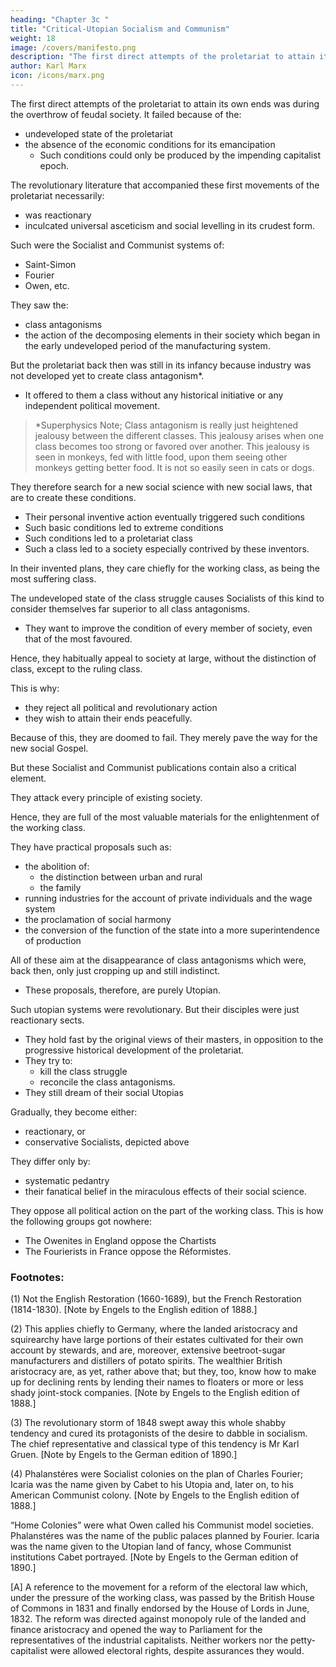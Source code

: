 ```yaml
---
heading: "Chapter 3c "
title: "Critical-Utopian Socialism and Communism"
weight: 18
image: /covers/manifesto.png
description: "The first direct attempts of the proletariat to attain its own ends was during the overthrow of feudal society"
author: Karl Marx
icon: /icons/marx.png
---
```



<!-- ## 3. Critical-Utopian Socialism and Communism -->

<!--  to that literature which, in every great modern revolution, , such as  -->

<!-- The writings of Babeuf have always given voice to the demands of the proletariat
- We do not here refer to it.  -->


The first direct attempts of the proletariat to attain its own ends was during the overthrow of feudal society. It failed because of the:
- undeveloped state of the proletariat
- the absence of the economic conditions for its emancipation
  - Such conditions could only be produced by the impending capitalist epoch. 

The revolutionary literature that accompanied these first movements of the proletariat necessarily:
- was reactionary
- inculcated universal asceticism and social levelling in its crudest form.

Such were the Socialist and Communist systems of:
- Saint-Simon
- Fourier
- Owen, etc.

 <!-- , described above, of the struggle between proletariat and capitalists (see Section 1. Bourgeois and Proletarians). -->

They saw the:
- class antagonisms
- the action of the decomposing elements in their society which began in the early undeveloped period of the manufacturing system. 

But the proletariat back then was still in its infancy because industry was not developed yet to create class antagonism*. 
- It offered to them a class without any historical initiative or any independent political movement.

> *Superphysics Note; Class antagonism is really just heightened jealousy between the different classes. This jealousy arises when one class becomes too strong or favored over another. This jealousy is seen in monkeys, fed with little food, upon them seeing other monkeys getting better food. It is not so easily seen in cats or dogs. 


They therefore search for a new social science with new social laws, that are to create these conditions.
- Their personal inventive action eventually triggered such conditions
- Such basic conditions led to extreme conditions
- Such conditions led to a proletariat class 
- Such a class led to a society especially contrived by these inventors. 

<!-- Future history resolves itself, in their eyes, into the propaganda and the practical carrying out of their social plans. -->

In their invented plans, they care chiefly for the working class, as being the most suffering class. 

<!-- Only from the point of view of being the most suffering class does the proletariat exist for them. -->

The undeveloped state of the class struggle<!-- , as well as their own surroundings, --> causes Socialists of this kind to consider themselves far superior to all class antagonisms. 
- They want to improve the condition of every member of society, even that of the most favoured. 

Hence, they habitually appeal to society at large, without the distinction of class, except to the ruling class. 

<!-- For how can people, when once they understand their system, fail to see in it the best possible plan of the best possible state of society? -->

This is why:
- they reject all political and revolutionary action
- they wish to attain their ends peacefully. 

Because of this, they are doomed to fail. They merely pave the way for the new social Gospel.

<!-- Such fantastic pictures of future society, painted at a time when the proletariat is still in a very undeveloped state and has but a fantastic conception of its own position, correspond with the first instinctive yearnings of that class for a general reconstruction of society. -->

But these Socialist and Communist publications contain also a critical element. 

They attack every principle of existing society. 

Hence, they are full of the most valuable materials for the enlightenment of the working class. 

They have practical proposals such as:
- the abolition of:
  - the distinction between urban and rural
  - the family
- running industries for the account of private individuals and the wage system
- the proclamation of social harmony
- the conversion of the function of the state into a more superintendence of production

All of these aim at the disappearance of class antagonisms which were, back then, only just cropping up and still indistinct. 
<!-- , and which, in these publications, are recognised in their earliest indistinct and undefined forms only. --> 
- These proposals, therefore, are purely Utopian.


<!-- The significance of Critical-Utopian Socialism and Communism bears an inverse relation to historical development. 

In proportion as the modern class struggle develops and takes definite shape, this fantastic standing apart from the contest, these fantastic attacks on it, lose all practical value and all theoretical justification.  -->

Such utopian systems were revolutionary. But their disciples were just reactionary sects. 
- They hold fast by the original views of their masters, in opposition to the progressive historical development of the proletariat. 
- They try to:
  - kill the class struggle
  - reconcile the class antagonisms. 
- They still dream of their social Utopias

<!-- , of founding isolated “phalansteres”, of establishing “Home Colonies”, or setting up a “Little Icaria”(4) — duodecimo editions of the New Jerusalem — and to realise all these castles in the air, they are compelled to appeal to the feelings and purses of the capitalist.  -->

Gradually, they become either:
- reactionary, or
- conservative Socialists, depicted above

They differ only by:
- systematic pedantry
- their fanatical belief in the miraculous effects of their social science.

They oppose all political action on the part of the working class. This is how the following groups got nowhere:<!-- ; such action, according to them, can only result from blind unbelief in the new Gospel. -->
- The Owenites in England oppose the Chartists
- The Fourierists in France oppose the Réformistes.


### Footnotes:

(1) Not the English Restoration (1660-1689), but the French Restoration (1814-1830). [Note by Engels to the English edition of 1888.]

(2) This applies chiefly to Germany, where the landed aristocracy and squirearchy have large portions of their estates cultivated for their own account by stewards, and are, moreover, extensive beetroot-sugar manufacturers and distillers of potato spirits. The wealthier British aristocracy are, as yet, rather above that; but they, too, know how to make up for declining rents by lending their names to floaters or more or less shady joint-stock companies. [Note by Engels to the English edition of 1888.]

(3) The revolutionary storm of 1848 swept away this whole shabby tendency and cured its protagonists of the desire to dabble in socialism. The chief representative and classical type of this tendency is Mr Karl Gruen. [Note by Engels to the German edition of 1890.]

(4) Phalanstéres were Socialist colonies on the plan of Charles Fourier; Icaria was the name given by Cabet to his Utopia and, later on, to his American Communist colony. [Note by Engels to the English edition of 1888.]

“Home Colonies” were what Owen called his Communist model societies. Phalanstéres was the name of the public palaces planned by Fourier. Icaria was the name given to the Utopian land of fancy, whose Communist institutions Cabet portrayed. [Note by Engels to the German edition of 1890.]

[A] A reference to the movement for a reform of the electoral law which, under the pressure of the working class, was passed by the British House of Commons in 1831 and finally endorsed by the House of Lords in June, 1832. The reform was directed against monopoly rule of the landed and finance aristocracy and opened the way to Parliament for the representatives of the industrial capitalists. Neither workers nor the petty-capitalist were allowed electoral rights, despite assurances they would.
